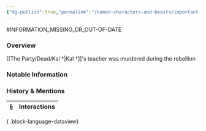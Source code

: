 ```yaml
---
{"dg-publish":true,"permalink":"/named-characters-and-beasts/important-characters/pc-backstory-characters/elandra/","tags":["NPC"],"updated":"2025-08-30T10:53:26.462+01:00"}
---
```


#INFORMATION_MISSING_OR_OUT-OF-DATE 
### Overview
[[The Party/Dead/Kal †\|Kal †]]'s teacher was murdered during the rebellion

### Notable Information


### History & Mentions
| § | Interactions |
| - | ------------ |

{ .block-language-dataview}
